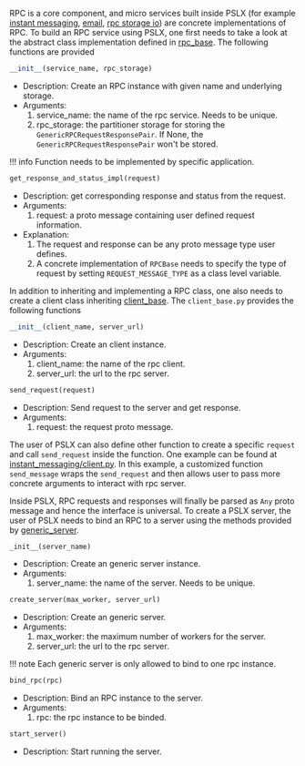 RPC is a core component, and micro services built inside PSLX (for example [instant messaging](micro_services/instant_messaging.md),
[email](micro_services/email.md), [rpc storage io](micro_services/rpc_storage_io.md)) are concrete implementations of RPC. To build
an RPC service using PSLX, one first needs to take a look at the abstract class implementation defined in [rpc_base](https://github.com/kfrancischen/pslx/blob/master/pslx/micro_service/rpc/rpc_base.py).
The following functions are provided

```python
__init__(service_name, rpc_storage)
```
* Description: Create an RPC instance with given name and underlying storage.
* Arguments:
    1. service_name: the name of the rpc service. Needs to be unique.
    2. rpc_storage: the partitioner storage for storing the `GenericRPCRequestResponsePair`. If None, the `GenericRPCRequestResponsePair`
    won't be stored.

!!! info
    Function needs to be implemented by specific application.
```python
get_response_and_status_impl(request)
```
* Description: get corresponding response and status from the request.
* Arguments:
    1. request: a proto message containing user defined request information.
* Explanation:
    1. The request and response can be any proto message type user defines.
    2. A concrete implementation of `RPCBase` needs to specify the type of request by setting `REQUEST_MESSAGE_TYPE` as a class
    level variable.

In addition to inheriting and implementing a RPC class, one also needs to create a client class inheriting [client_base](https://github.com/kfrancischen/pslx/blob/master/pslx/micro_service/rpc/client_base.py).
The `client_base.py` provides the following functions

```python
__init__(client_name, server_url)
```
* Description: Create an client instance.
* Arguments:
    1. client_name: the name of the rpc client.
    2. server_url: the url to the rpc server.

```python
send_request(request)
```
* Description: Send request to the server and get response.
* Arguments:
    1. request: the request proto message.

The user of PSLX can also define other function to create a specific `request` and call `send_request` inside the function. One example
can be found at [instant_messaging/client.py](https://github.com/kfrancischen/pslx/blob/master/pslx/micro_service/instant_messaging/client.py).
In this example, a customized function `send_message` wraps the `send_request` and then allows user to pass more concrete arguments to
interact with rpc server.

Inside PSLX, RPC requests and responses will finally be parsed as `Any` proto message and hence the interface is universal. To create a
PSLX server, the user of PSLX needs to bind an RPC to a server using the methods provided by [generic_server](https://github.com/kfrancischen/pslx/blob/master/pslx/micro_service/rpc/generic_server.py).

```python
_init__(server_name)
```
* Description: Create an generic server instance.
* Arguments:
    1. server_name: the name of the server. Needs to be unique.

```python
create_server(max_worker, server_url)
```
* Description: Create an generic server.
* Arguments:
    1. max_worker: the maximum number of workers for the server.
    2. server_url: the url to the rpc server.

!!! note
    Each generic server is only allowed to bind to one rpc instance.

```python
bind_rpc(rpc)
```
* Description: Bind an RPC instance to the server.
* Arguments:
    1. rpc: the rpc instance to be binded.

```python
start_server()
```
* Description: Start running the server.
